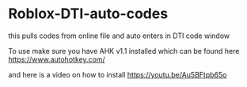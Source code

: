 # Roblox-DTI-auto-codes
this pulls codes from online file and auto enters in DTI code window


To use make sure you have AHK v1.1 installed which can be found here
https://www.autohotkey.com/

and here is a video on how to install
https://youtu.be/Au5BFtpb65o
